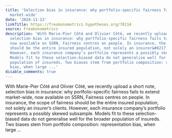 ```yaml
---
title: 'Selection bias in insurance: why portfolio-specific fairness fails to extend
  market-wide'
date: '2024-11-13'
linkTitle: https://freakonometrics.hypotheses.org/78114
source: Freakonometrics
description: 'With Marie-Pier Côté and Olivier Côté, we recently upload a short note,
  selection bias in insurance: why portfolio-specific fairness fails to extend market-wide,
  now available on SSRN, Fairness centres on people. In insurance, the scope of fairness
  should be the entire insured population, not solely an insurer&#8217;s clients.
  However, each insurance company’s portfolio represents a possibly skewed subsample.
  Models fit to these selection-biased data do not generalise well for the broader
  population of insureds. Two biases stem from portfolio composition: representation
  bias, when large ...'
disable_comments: true
---
```

With Marie-Pier Côté and Olivier Côté, we recently upload a short note, selection bias in insurance: why portfolio-specific fairness fails to extend market-wide, now available on SSRN, Fairness centres on people. In insurance, the scope of fairness should be the entire insured population, not solely an insurer&#8217;s clients. However, each insurance company’s portfolio represents a possibly skewed subsample. Models fit to these selection-biased data do not generalise well for the broader population of insureds. Two biases stem from portfolio composition: representation bias, when large ...
